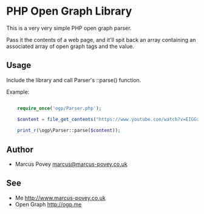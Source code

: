 PHP Open Graph Library
======================

This is a very very simple PHP open graph parser.

Pass it the contents of a web page, and it'll spit back an array containing
an associated array of open graph tags and the value.

Usage
-----

Include the library and call Parser's ::parse() function. 

Example:

```php

	require_once('ogp/Parser.php');

	$content = file_get_contents("https://www.youtube.com/watch?v=EIGGsZZWzZA");
	
	print_r(\ogp\Parser::parse($content));
```

Author
------

* Marcus Povey <marcus@marcus-povey.co.uk>

See
---

* Me <http://www.marcus-povey.co.uk>
* Open Graph <http://ogp.me>
